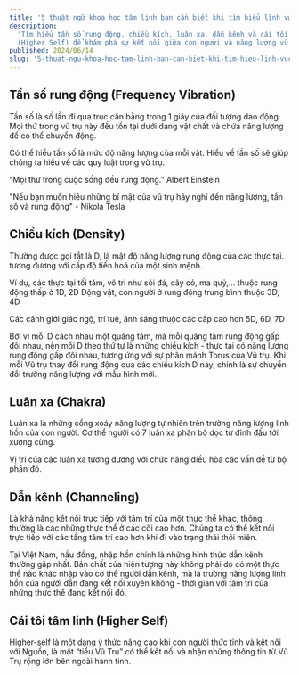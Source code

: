 ```yaml
---
title: '5 thuật ngữ khoa học tâm linh bạn cần biết khi tìm hiểu lĩnh vực này'
description:
  'Tìm hiểu tần số rung động, chiều kích, luân xa, dẫn kênh và cái tôi tâm linh
  (Higher Self) để khám phá sự kết nối giữa con người và năng lượng vũ trụ.'
published: 2024/06/14
slug: '5-thuat-ngu-khoa-hoc-tam-linh-ban-can-biet-khi-tim-hieu-linh-vuc-nay'
---
```


## Tần số rung động (Frequency Vibration)

Tần số là số lần đi qua trục cân bằng trong 1 giây của đối tượng dao động. Mọi
thứ trong vũ trụ này đều tồn tại dưới dạng vật chất và chứa năng lượng để có thể
chuyển động.

Có thể hiểu tần số là mức độ năng lượng của mỗi vật. Hiểu về tần số sẽ giúp
chúng ta hiểu về các quy luật trong vũ trụ.

“Mọi thứ trong cuộc sống đều rung động.” Albert Einstein

"Nếu bạn muốn hiểu những bí mật của vũ trụ hãy nghĩ đến năng lượng, tần số và
rung động" - Nikola Tesla

## Chiều kích (Density)

Thường được gọi tắt là D, là mật độ năng lượng rung động của các thực tại. tương
đương với cấp độ tiến hoá của một sinh mệnh.

Ví dụ, các thực tại tối tăm, vô tri như sỏi đá, cây cỏ, ma quỷ,... thuộc rung
động thấp ở 1D, 2D Động vật, con người ở rung động trung bình thuộc 3D, 4D

Các cảnh giới giác ngộ, trí tuệ, ánh sáng thuộc các cấp cao hơn 5D, 6D, 7D

Bởi vì mỗi D cách nhau một quãng tám, mà mỗi quãng tám rung động gấp đôi nhau,
nên mỗi D theo thứ tự là những chiều kích - thực tại có năng lượng rung động gấp
đôi nhau, tương ứng với sự phân mảnh Torus của Vũ trụ. Khi mỗi Vũ trụ thay đổi
rung động qua các chiều kích D này, chính là sự chuyển đổi trường năng lượng với
mẫu hình mới.

## Luân xa (Chakra)

Luân xa là những cổng xoáy năng lượng tự nhiên trên trường năng lượng linh hồn
của con người. Cơ thể người có 7 luân xa phân bố dọc từ đỉnh đầu tới xương cùng.

Vị trí của các luân xa tương đương với chức năng điều hòa các vấn đề từ bộ phận
đó.

## Dẫn kênh (Channeling)

Là khả năng kết nối trực tiếp với tâm trí của một thực thể khác, thông thường là
các những thực thể ở các cõi cao hơn. Chúng ta có thể kết nối trực tiếp với các
tầng tâm trí cao hơn khi đi vào trạng thái thôi miên.

Tại Việt Nam, hầu đồng, nhập hồn chính là những hình thức dẫn kênh thường gặp
nhất. Bản chất của hiện tượng này không phải do có một thực thể nào khác nhập
vào cơ thể người dẫn kênh, mà là trường năng lượng linh hồn của người dẫn đang
kết nối xuyên không - thời gian với tâm trí của những thực thể đang kết nối đó.

## Cái tôi tâm linh (Higher Self)

Higher-self là một dạng ý thức nâng cao khi con người thức tỉnh và kết nối với
Nguồn, là một “tiểu Vũ Trụ” có thể kết nối và nhận những thông tin từ Vũ Trụ
rộng lớn bên ngoài hành tinh.
